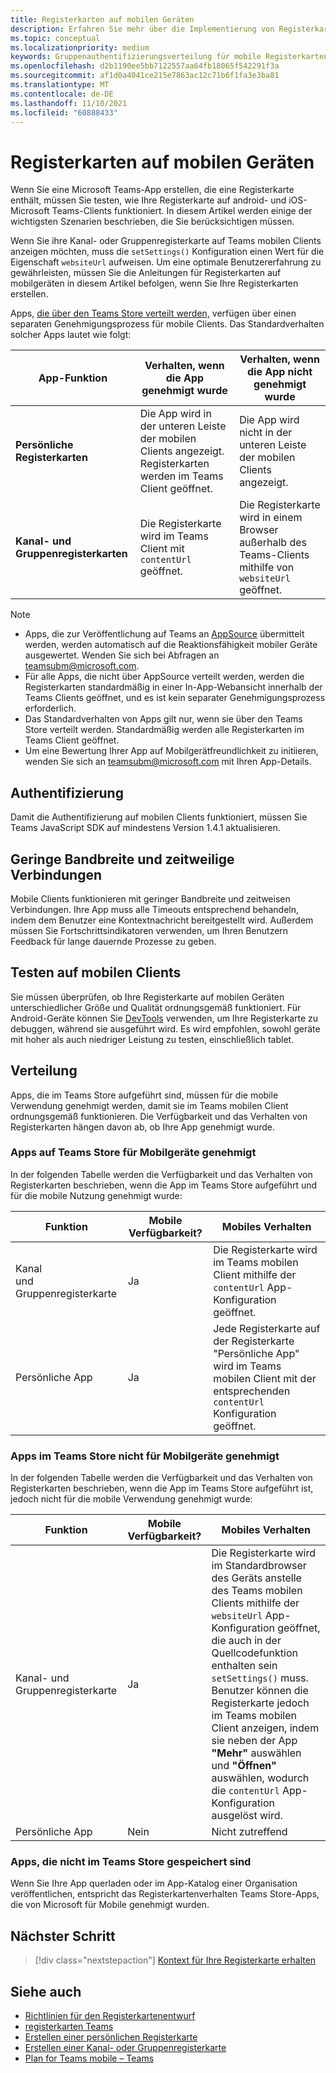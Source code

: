 ```yaml
---
title: Registerkarten auf mobilen Geräten
description: Erfahren Sie mehr über die Implementierung von Registerkarten auf Microsoft Teams Mobilgeräten, deren Authentifizierung, Verbindung mit geringer Bandbreite, Tests auf mobilen Clients, Verteilung und vieles mehr.
ms.topic: conceptual
ms.localizationpriority: medium
keywords: Gruppenauthentifizierungsverteilung für mobile Registerkartenkanal-Apps
ms.openlocfilehash: d2b1190ee5bb7122557aa64fb18065f542291f3a
ms.sourcegitcommit: af1d0a4041ce215e7863ac12c71b6f1fa3e3ba81
ms.translationtype: MT
ms.contentlocale: de-DE
ms.lasthandoff: 11/10/2021
ms.locfileid: "60888433"
---
```

# <a name="tabs-on-mobile"></a>Registerkarten auf mobilen Geräten

Wenn Sie eine Microsoft Teams-App erstellen, die eine Registerkarte enthält, müssen Sie testen, wie Ihre Registerkarte auf android- und iOS-Microsoft Teams-Clients funktioniert. In diesem Artikel werden einige der wichtigsten Szenarien beschrieben, die Sie berücksichtigen müssen.

Wenn Sie ihre Kanal- oder Gruppenregisterkarte auf Teams mobilen Clients anzeigen möchten, muss die `setSettings()` Konfiguration einen Wert für die Eigenschaft `websiteUrl` aufweisen. Um eine optimale Benutzererfahrung zu gewährleisten, müssen Sie die Anleitungen für Registerkarten auf mobilgeräten in diesem Artikel befolgen, wenn Sie Ihre Registerkarten erstellen.

Apps, [die über den Teams Store verteilt werden,](~/concepts/deploy-and-publish/appsource/publish.md) verfügen über einen separaten Genehmigungsprozess für mobile Clients. Das Standardverhalten solcher Apps lautet wie folgt:

| **App-Funktion** | **Verhalten, wenn die App genehmigt wurde** | **Verhalten, wenn die App nicht genehmigt wurde** |
| --- | --- | --- |
| **Persönliche Registerkarten** | Die App wird in der unteren Leiste der mobilen Clients angezeigt. Registerkarten werden im Teams Client geöffnet. | Die App wird nicht in der unteren Leiste der mobilen Clients angezeigt. |
| **Kanal- und Gruppenregisterkarten** | Die Registerkarte wird im Teams Client mit `contentUrl` geöffnet. | Die Registerkarte wird in einem Browser außerhalb des Teams-Clients mithilfe von `websiteUrl` geöffnet. |

> [!NOTE]
> * Apps, die zur Veröffentlichung auf Teams an [AppSource](https://appsource.microsoft.com) übermittelt werden, werden automatisch auf die Reaktionsfähigkeit mobiler Geräte ausgewertet. Wenden Sie sich bei Abfragen an teamsubm@microsoft.com.
> * Für alle Apps, die nicht über AppSource verteilt werden, werden die Registerkarten standardmäßig in einer In-App-Webansicht innerhalb der Teams Clients geöffnet, und es ist kein separater Genehmigungsprozess erforderlich.
> * Das Standardverhalten von Apps gilt nur, wenn sie über den Teams Store verteilt werden. Standardmäßig werden alle Registerkarten im Teams Client geöffnet.
> * Um eine Bewertung Ihrer App auf Mobilgerätfreundlichkeit zu initiieren, wenden Sie sich an teamsubm@microsoft.com mit Ihren App-Details.

## <a name="authentication"></a>Authentifizierung

Damit die Authentifizierung auf mobilen Clients funktioniert, müssen Sie Teams JavaScript SDK auf mindestens Version 1.4.1 aktualisieren.

## <a name="low-bandwidth-and-intermittent-connections"></a>Geringe Bandbreite und zeitweilige Verbindungen

Mobile Clients funktionieren mit geringer Bandbreite und zeitweisen Verbindungen. Ihre App muss alle Timeouts entsprechend behandeln, indem dem Benutzer eine Kontextnachricht bereitgestellt wird. Außerdem müssen Sie Fortschrittsindikatoren verwenden, um Ihren Benutzern Feedback für lange dauernde Prozesse zu geben.

## <a name="testing-on-mobile-clients"></a>Testen auf mobilen Clients

Sie müssen überprüfen, ob Ihre Registerkarte auf mobilen Geräten unterschiedlicher Größe und Qualität ordnungsgemäß funktioniert. Für Android-Geräte können Sie [DevTools](~/tabs/how-to/developer-tools.md) verwenden, um Ihre Registerkarte zu debuggen, während sie ausgeführt wird. Es wird empfohlen, sowohl geräte mit hoher als auch niedriger Leistung zu testen, einschließlich tablet.

## <a name="distribution"></a>Verteilung

Apps, die im Teams Store aufgeführt sind, müssen für die mobile Verwendung genehmigt werden, damit sie im Teams mobilen Client ordnungsgemäß funktionieren. Die Verfügbarkeit und das Verhalten von Registerkarten hängen davon ab, ob Ihre App genehmigt wurde.

### <a name="apps-on-teams-store-approved-for-mobile"></a>Apps auf Teams Store für Mobilgeräte genehmigt

In der folgenden Tabelle werden die Verfügbarkeit und das Verhalten von Registerkarten beschrieben, wenn die App im Teams Store aufgeführt und für die mobile Nutzung genehmigt wurde:

|Funktion   |Mobile Verfügbarkeit?   |Mobiles Verhalten|
|----------|-----------|------------|
|Kanal <br /> und Gruppenregisterkarte|Ja|Die Registerkarte wird im Teams mobilen Client mithilfe der `contentUrl` App-Konfiguration geöffnet.|
|Persönliche App|Ja|Jede Registerkarte auf der Registerkarte "Persönliche App" wird im Teams mobilen Client mit der entsprechenden `contentUrl` Konfiguration geöffnet.|

### <a name="apps-on-teams-store-not-approved-for-mobile"></a>Apps im Teams Store nicht für Mobilgeräte genehmigt

In der folgenden Tabelle werden die Verfügbarkeit und das Verhalten von Registerkarten beschrieben, wenn die App im Teams Store aufgeführt ist, jedoch nicht für die mobile Verwendung genehmigt wurde:

| Funktion | Mobile Verfügbarkeit? | Mobiles Verhalten |
|----------|-----------|------------|
|Kanal- und Gruppenregisterkarte|Ja|Die Registerkarte wird im Standardbrowser des Geräts anstelle des Teams mobilen Clients mithilfe der `websiteUrl` App-Konfiguration geöffnet, die auch in der Quellcodefunktion enthalten sein `setSettings()` [](/microsoftteams/platform/tabs/how-to/using-teams-client-sdk#settings-namespace)muss. Benutzer können die Registerkarte jedoch im Teams mobilen Client anzeigen, indem sie neben der App **"Mehr"** auswählen und **"Öffnen"** auswählen, wodurch die `contentUrl` App-Konfiguration ausgelöst wird.|
|Persönliche App|Nein|Nicht zutreffend|

### <a name="apps-not-on-teams-store"></a>Apps, die nicht im Teams Store gespeichert sind

Wenn Sie Ihre App querladen oder im App-Katalog einer Organisation veröffentlichen, entspricht das Registerkartenverhalten Teams Store-Apps, die von Microsoft für Mobile genehmigt wurden.

## <a name="next-step"></a>Nächster Schritt

> [!div class="nextstepaction"]
> [Kontext für Ihre Registerkarte erhalten](~/tabs/how-to/access-teams-context.md)

## <a name="see-also"></a>Siehe auch

* [Richtlinien für den Registerkartenentwurf](~/tabs/design/tabs.md)
* [registerkarten Teams](~/tabs/what-are-tabs.md)
* [Erstellen einer persönlichen Registerkarte](~/tabs/how-to/create-personal-tab.md)
* [Erstellen einer Kanal- oder Gruppenregisterkarte](~/tabs/how-to/create-channel-group-tab.md)
* [Plan for Teams mobile – Teams](~/concepts/design/plan-responsive-tabs-for-teams-mobile.md)
